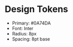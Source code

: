 # Design Tokens

- Primary: #0A74DA  
- Font: Inter  
- Radius: 8px  
- Spacing: 8pt base

<!-- AI: Use in UI styling only. No logic here. -->
